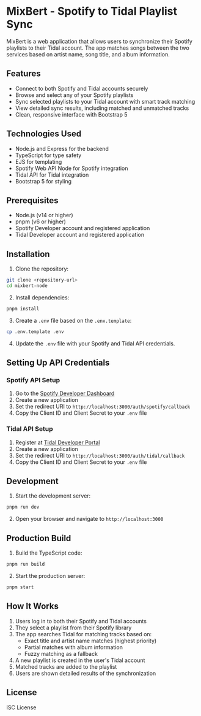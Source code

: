 # MixBert - Spotify to Tidal Playlist Sync

MixBert is a web application that allows users to synchronize their Spotify playlists to their Tidal account. The app matches songs between the two services based on artist name, song title, and album information.

## Features

- Connect to both Spotify and Tidal accounts securely
- Browse and select any of your Spotify playlists
- Sync selected playlists to your Tidal account with smart track matching
- View detailed sync results, including matched and unmatched tracks
- Clean, responsive interface with Bootstrap 5

## Technologies Used

- Node.js and Express for the backend
- TypeScript for type safety
- EJS for templating
- Spotify Web API Node for Spotify integration
- Tidal API for Tidal integration
- Bootstrap 5 for styling

## Prerequisites

- Node.js (v14 or higher)
- pnpm (v6 or higher)
- Spotify Developer account and registered application
- Tidal Developer account and registered application

## Installation

1. Clone the repository:
```bash
git clone <repository-url>
cd mixbert-node
```

2. Install dependencies:
```bash
pnpm install
```

3. Create a `.env` file based on the `.env.template`:
```bash
cp .env.template .env
```

4. Update the `.env` file with your Spotify and Tidal API credentials.

## Setting Up API Credentials

### Spotify API Setup

1. Go to the [Spotify Developer Dashboard](https://developer.spotify.com/dashboard/applications)
2. Create a new application
3. Set the redirect URI to `http://localhost:3000/auth/spotify/callback`
4. Copy the Client ID and Client Secret to your `.env` file

### Tidal API Setup

1. Register at [Tidal Developer Portal](https://developer.tidal.com/)
2. Create a new application
3. Set the redirect URI to `http://localhost:3000/auth/tidal/callback`
4. Copy the Client ID and Client Secret to your `.env` file

## Development

1. Start the development server:
```bash
pnpm run dev
```

2. Open your browser and navigate to `http://localhost:3000`

## Production Build

1. Build the TypeScript code:
```bash
pnpm run build
```

2. Start the production server:
```bash
pnpm start
```

## How It Works

1. Users log in to both their Spotify and Tidal accounts
2. They select a playlist from their Spotify library
3. The app searches Tidal for matching tracks based on:
   - Exact title and artist name matches (highest priority)
   - Partial matches with album information
   - Fuzzy matching as a fallback
4. A new playlist is created in the user's Tidal account
5. Matched tracks are added to the playlist
6. Users are shown detailed results of the synchronization

## License

ISC License